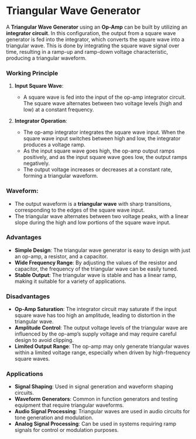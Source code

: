 # Triangular Wave Generator

A **Triangular Wave Generator** using an **Op-Amp** can be built by utilizing an **integrator circuit**. In this configuration, the output from a square wave generator is fed into the integrator, which converts the square wave into a triangular wave. This is done by integrating the square wave signal over time, resulting in a ramp-up and ramp-down voltage characteristic, producing a triangular waveform.

### Working Principle

1. **Input Square Wave**:
   - A square wave is fed into the input of the op-amp integrator circuit. The square wave alternates between two voltage levels (high and low) at a constant frequency.

2. **Integrator Operation**:
   - The op-amp integrator integrates the square wave input. When the square wave input switches between high and low, the integrator produces a voltage ramp. 
   - As the input square wave goes high, the op-amp output ramps positively, and as the input square wave goes low, the output ramps negatively.
   - The output voltage increases or decreases at a constant rate, forming a triangular waveform.

### Waveform:
   - The output waveform is a **triangular wave** with sharp transitions, corresponding to the edges of the square wave input.
   - The triangular wave alternates between two voltage peaks, with a linear slope during the high and low portions of the square wave input.

### Advantages
- **Simple Design**: The triangular wave generator is easy to design with just an op-amp, a resistor, and a capacitor.
- **Wide Frequency Range**: By adjusting the values of the resistor and capacitor, the frequency of the triangular wave can be easily tuned.
- **Stable Output**: The triangular wave is stable and has a linear ramp, making it suitable for a variety of applications.

### Disadvantages
- **Op-Amp Saturation**: The integrator circuit may saturate if the input square wave has too high an amplitude, leading to distortion in the triangular wave.
- **Amplitude Control**: The output voltage levels of the triangular wave are influenced by the op-amp’s supply voltage and may require careful design to avoid clipping.
- **Limited Output Range**: The op-amp may only generate triangular waves within a limited voltage range, especially when driven by high-frequency square waves.

### Applications
- **Signal Shaping**: Used in signal generation and waveform shaping circuits.
- **Waveform Generators**: Common in function generators and testing equipment that require triangular waveforms.
- **Audio Signal Processing**: Triangular waves are used in audio circuits for tone generation and modulation.
- **Analog Signal Processing**: Can be used in systems requiring ramp signals for control or modulation purposes.



